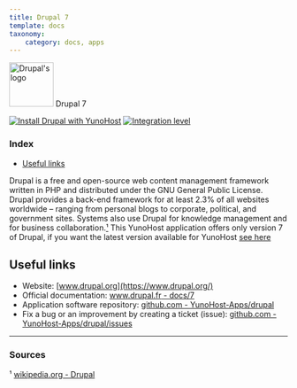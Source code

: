 ```yaml
---
title: Drupal 7
template: docs
taxonomy:
    category: docs, apps
---
```


<img src="/images/drupal_logo.svg" height="80px" alt="Drupal's logo"> Drupal 7

[![Install Drupal with YunoHost](https://install-app.yunohost.org/install-with-yunohost.png)](https://install-app.yunohost.org/?app=drupal) [![Integration level](https://dash.yunohost.org/integration/drupal.svg)](https://dash.yunohost.org/appci/app/drupal)

### Index

- [Useful links](#useful-links)

Drupal is a free and open-source web content management framework written in PHP and distributed under the GNU General Public License. Drupal provides a back-end framework for at least 2.3% of all websites worldwide – ranging from personal blogs to corporate, political, and government sites. Systems also use Drupal for knowledge management and for business collaboration.[¹](#sources)
 This YunoHost application offers only version 7 of Drupal, if you want the latest version available for YunoHost [see here](/app_drupal)

## Useful links

+ Website: [www.drupal.org](https://www.drupal.org/)
+ Official documentation: [www.drupal.fr - docs/7](https://www.drupal.org/docs/7)
+ Application software repository: [github.com - YunoHost-Apps/drupal](https://github.com/YunoHost-Apps/drupal_ynh)
+ Fix a bug or an improvement by creating a ticket (issue): [github.com - YunoHost-Apps/drupal/issues](https://github.com/YunoHost-Apps/drupal_ynh/issues)

-----

### Sources

¹ [wikipedia.org - Drupal](https://en.wikipedia.org/wiki/Drupal)

